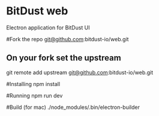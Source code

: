 # BitDust web
Electron application for BitDust UI


#Fork the repo
git@github.com:bitdust-io/web.git

## On your fork set the upstream
git remote add upstream git@github.com:bitdust-io/web.git

#Installing
npm install

#Running
npm run dev

#Build (for mac)
./node_modules/.bin/electron-builder
